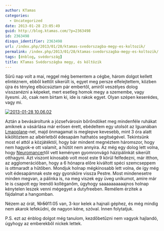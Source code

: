 ```yaml
---
author: KTamas
categories:
  - Uncategorized
date: 2013-01-28 23:05:49
guid: http://blog.ktamas.com/?p=2363498
id: 2363498
disqus_identifier: 2363498
url: /index.php/2013/01/28/ktamas-svedorszagba-megy-es-koltozik/
permalink: /index.php/2013/01/28/ktamas-svedorszagba-megy-es-koltozik/
tags: [énblog, svédország]
title: KTamas Svédországba megy, és költözik
---
```


Sűrű nap volt a mai, reggel még bementem a cégbe, három dolgot kellett elintéznem, ebből kettőt sikerült is, egyet meg persze elfelejtettem, közben újra és tényleg elbúcsúztam pár embertől, amiről veszélyes dolog visszanézni a képeket, mert esetleg homok megy a szemembe, vagy ilyesmi. Jó, csak nem bírtam ki, ide is rakok egyet. Olyan szépen keserédes, vagy mi.

[<img src="/wp-content/uploads/2013/01/2013-01-28-10.06.02-1024x768.jpg" alt="2013-01-28 10.06.02" width="640" height="480" class="aligncenter size-large wp-image-2363499" srcset="/wp-content/uploads/2013/01/2013-01-28-10.06.02-1024x768.jpg 1024w, /wp-content/uploads/2013/01/2013-01-28-10.06.02-300x225.jpg 300w" sizes="(max-width: 640px) 100vw, 640px" />](/wp-content/uploads/2013/01/2013-01-28-10.06.02.jpg)

Aztán a bevásároltunk a józsefvárosin bőrőndöket meg mindenféle ruhákat amiknek a vásárlása már erősen érett, ebédeltem egy utolsót az Iguanában [Lmaoplane](https://twitter.com/Lmaoplane)-nel, majd önmagamat is meglepve kevesebb, mint 3 óra alatt kiköltöztem az albérletből édesapám hathatós segítségével. Tekintsünk most el attól a közjátéktól, hogy bár mindent megnéztem háromszor, hogy nem hagyok-e ott valamit, a hűtöt nem annyira. Az még egy dolog lett volna, hogy [Neuromancer](http://twitter.com/neuromancertwtr)től vett keményen gyomronvágó házipálinkát sikerült otthagyni. Azt viszont kínosabb volt most este 9 körül felfedezni, már itthon, az agglomerációban, hogy a 6 hónapra előre kiváltott spéci szemcseppem is ottmaradt a hűtőben. Mondjuk holnap mégkínosabb lett volna, de így még volt édesapámnak este egy gyorsköre vissza Pestre. Most mindenesetre minden megvan, a pálinka is, na meg viszek egy üveg unikumot, amire már le is csapott egy leendő kolléganőm, úgyhogy saaaaaaaaaajnos holnap kénytelen leszek venni mégegyet a dutyfreeben. Remélem érzitek a fájdalmat a hangomban.

Nézem az órát, <del>10:50</del>11:05 van, 3-kor kelek a hajnali géphez, és még mindig nem akarok lefeküdni, de nagyon kéne, szóval. Innen folytatjuk.

P.S. ezt az énblog dolgot még tanulom, kezdőbetűzni nem vagyok hajlandó, úgyhogy az emberekből nickek lettek.
